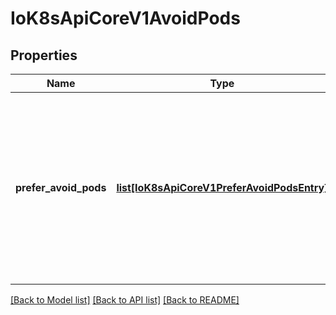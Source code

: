 # IoK8sApiCoreV1AvoidPods

## Properties
Name | Type | Description | Notes
------------ | ------------- | ------------- | -------------
**prefer_avoid_pods** | [**list[IoK8sApiCoreV1PreferAvoidPodsEntry]**](IoK8sApiCoreV1PreferAvoidPodsEntry.md) | Bounded-sized list of signatures of pods that should avoid this node, sorted in timestamp order from oldest to newest. Size of the slice is unspecified. | [optional] 

[[Back to Model list]](../README.md#documentation-for-models) [[Back to API list]](../README.md#documentation-for-api-endpoints) [[Back to README]](../README.md)


